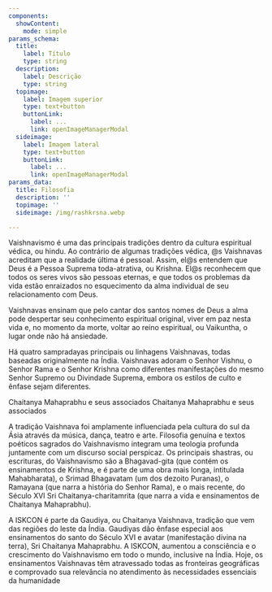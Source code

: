 ```yaml
---
components:
  showContent:
    mode: simple
params_schema:
  title:
    label: Título
    type: string
  description:
    label: Descrição
    type: string
  topimage:
    label: Imagem superior
    type: text+button
    buttonLink:
      label: ...
      link: openImageManagerModal
  sideimage:
    label: Imagem lateral
    type: text+button
    buttonLink:
      label: ...
      link: openImageManagerModal
params_data:
  title: Filosofia
  description: ''
  topimage: ''
  sideimage: /img/rashkrsna.webp

---
```


Vaishnavismo é uma das principais tradições dentro da cultura espiritual védica, ou hindu. Ao contrário de algumas tradições védica, @s Vaishnavas acreditam que a realidade última é pessoal. Assim, el@s entendem que Deus é a Pessoa Suprema toda-atrativa, ou Krishna. El@s reconhecem que todos os seres vivos são pessoas eternas, e que todos os problemas da vida estão enraizados no esquecimento da alma individual de seu relacionamento com Deus.

Vaishnavas ensinam que pelo cantar dos santos nomes de Deus a alma pode despertar seu conhecimento espiritual original, viver em paz nesta vida e, no momento da morte, voltar ao reino espiritual, ou Vaikuntha, o lugar onde não há ansiedade.

Há quatro sampradayas principais ou linhagens Vaishnavas, todas baseadas originalmente na Índia. Vaishnavas adoram o Senhor Vishnu, o Senhor Rama e o Senhor Krishna como diferentes manifestações do mesmo Senhor Supremo ou Divindade Suprema, embora os estilos de culto e ênfase sejam diferentes.

Chaitanya Mahaprabhu e seus associados
Chaitanya Mahaprabhu e seus associados

A tradição Vaishnava foi amplamente influenciada pela cultura do sul da Ásia através da música, dança, teatro e arte. Filosofia genuína e textos poéticos sagrados do Vaishnavismo integram uma teologia profunda juntamente com um discurso social perspicaz. Os principais shastras, ou escrituras, do Vaishnavismo são a Bhagavad-gita (que contém os ensinamentos de Krishna, e é parte de uma obra mais longa, intitulada Mahabharata), o Srimad Bhagavatam (um dos dezoito Puranas), o Ramayana (que narra a história do Senhor Rama), e o mais recente, do Século XVI Sri Chaitanya-charitamrita (que narra a vida e ensinamentos de Chaitanya Mahaprabhu).

A ISKCON é parte da Gaudiya, ou Chaitanya Vaishnava, tradição que vem das regiões do leste da Índia. Gaudiyas dão ênfase especial aos ensinamentos do santo do Século XVI e avatar (manifestação divina na terra), Sri Chaitanya Mahaprabhu. A ISKCON, aumentou a consciência e o crescimento do Vaishnavismo em todo o mundo, inclusive na Índia. Hoje, os ensinamentos Vaishnavas têm atravessado todas as fronteiras geográficas e comprovado sua relevância no atendimento às necessidades essenciais da humanidade